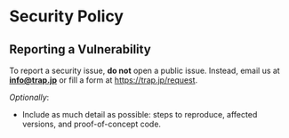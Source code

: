 # Security Policy

## Reporting a Vulnerability

To report a security issue, **do not** open a public issue.
Instead, email us at **info@trap.jp** or fill a form at https://trap.jp/request.

_Optionally_:
- Include as much detail as possible: steps to reproduce, affected versions, and proof-of-concept code.

